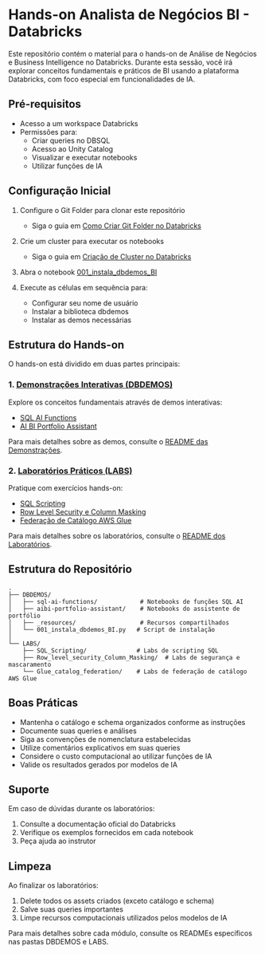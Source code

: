 # Hands-on Analista de Negócios BI - Databricks

Este repositório contém o material para o hands-on de Análise de Negócios e Business Intelligence no Databricks. Durante esta sessão, você irá explorar conceitos fundamentais e práticos de BI usando a plataforma Databricks, com foco especial em funcionalidades de IA.

## Pré-requisitos

- Acesso a um workspace Databricks
- Permissões para:
  - Criar queries no DBSQL
  - Acesso ao Unity Catalog
  - Visualizar e executar notebooks
  - Utilizar funções de IA

## Configuração Inicial

1. Configure o Git Folder para clonar este repositório
   - Siga o guia em <a href="$./Guias_UI/git_folder.md">Como Criar Git Folder no Databricks</a>

2. Crie um cluster para executar os notebooks
   - Siga o guia em <a href="$./Guias_UI/cluster.md">Criação de Cluster no Databricks</a>

3. Abra o notebook <a href="$./DBDEMOS/001_instala_dbdemos_BI.py">001_instala_dbdemos_BI</a>
4. Execute as células em sequência para:
   - Configurar seu nome de usuário
   - Instalar a biblioteca dbdemos
   - Instalar as demos necessárias

## Estrutura do Hands-on

O hands-on está dividido em duas partes principais:

### 1. <a href="$./DBDEMOS/README.md">Demonstrações Interativas (DBDEMOS)</a>
Explore os conceitos fundamentais através de demos interativas:
- <a href="$./DBDEMOS/README_SQL_AI_Functions.md">SQL AI Functions</a>
- <a href="$./DBDEMOS/README_AIBI_Portfolio.md">AI BI Portfolio Assistant</a>

Para mais detalhes sobre as demos, consulte o <a href="$./DBDEMOS/README.md">README das Demonstrações</a>.

### 2. <a href="$./LABS/README.md">Laboratórios Práticos (LABS)</a>
Pratique com exercícios hands-on:
- <a href="$./LABS/README_SQL_Scripting.md">SQL Scripting</a>
- <a href="$./LABS/README_RLS_CM.md">Row Level Security e Column Masking</a>
- <a href="$./LABS/README_Glue.md">Federação de Catálogo AWS Glue</a>

Para mais detalhes sobre os laboratórios, consulte o <a href="$./LABS/README.md">README dos Laboratórios</a>.

## Estrutura do Repositório

```
.
├── DBDEMOS/
│   ├── sql-ai-functions/            # Notebooks de funções SQL AI
│   ├── aibi-portfolio-assistant/    # Notebooks do assistente de portfólio
│   ├── _resources/                  # Recursos compartilhados
│   └── 001_instala_dbdemos_BI.py   # Script de instalação
│
└── LABS/
    ├── SQL_Scripting/              # Labs de scripting SQL
    ├── Row_level_security_Column_Masking/  # Labs de segurança e mascaramento
    └── Glue_catalog_federation/    # Labs de federação de catálogo AWS Glue
```

## Boas Práticas

- Mantenha o catálogo e schema organizados conforme as instruções
- Documente suas queries e análises
- Siga as convenções de nomenclatura estabelecidas
- Utilize comentários explicativos em suas queries
- Considere o custo computacional ao utilizar funções de IA
- Valide os resultados gerados por modelos de IA

## Suporte

Em caso de dúvidas durante os laboratórios:
1. Consulte a documentação oficial do Databricks
2. Verifique os exemplos fornecidos em cada notebook
3. Peça ajuda ao instrutor

## Limpeza

Ao finalizar os laboratórios:
1. Delete todos os assets criados (exceto catálogo e schema)
2. Salve suas queries importantes
3. Limpe recursos computacionais utilizados pelos modelos de IA

Para mais detalhes sobre cada módulo, consulte os READMEs específicos nas pastas DBDEMOS e LABS. 